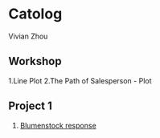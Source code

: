 # Catolog

Vivian Zhou

## Workshop

1.Line Plot
2.The Path of Salesperson - Plot

## Project 1

1. [Blumenstock response](http://https://github.com/Vivian-Zhou-1027/workshop1/blob/master/blumenstock.md)
